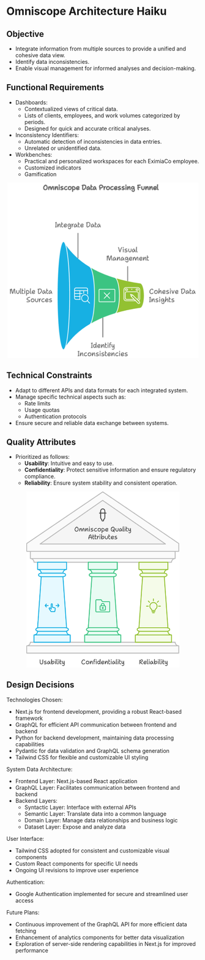 # Omniscope Architecture Haiku

## Objective

- Integrate information from multiple sources to provide a unified and cohesive data view.
- Identify data inconsistencies. 
- Enable visual management for informed analyses and decision-making.

## Functional Requirements

- Dashboards:
  - Contextualized views of critical data. 
  - Lists of clients, employees, and work volumes categorized by periods. 
  - Designed for quick and accurate critical analyses. 
- Inconsistency Identifiers:
  - Automatic detection of inconsistencies in data entries.
  - Unrelated or unidentified data. 
- Workbenches:
  - Practical and personalized workspaces for each EximiaCo employee.
  - Customized indicators
  - Gamification

<div align="center">
  <img src="assets/data-processing-funnel.png" width="500">
</div>


## Technical Constraints
- Adapt to different APIs and data formats for each integrated system. 
- Manage specific technical aspects such as:
  - Rate limits 
  - Usage quotas 
  - Authentication protocols 
- Ensure secure and reliable data exchange between systems.

## Quality Attributes
- Prioritized as follows:
  - **Usability**: Intuitive and easy to use. 
  - **Confidentiality**: Protect sensitive information and ensure regulatory compliance. 
  - **Reliability**: Ensure system stability and consistent operation.

<div align="center">
  <img src="assets/quality-attributes.png" width="400">
</div>

## Design Decisions

Technologies Chosen:

- Next.js for frontend development, providing a robust React-based framework
- GraphQL for efficient API communication between frontend and backend
- Python for backend development, maintaining data processing capabilities
- Pydantic for data validation and GraphQL schema generation
- Tailwind CSS for flexible and customizable UI styling

System Data Architecture:

- Frontend Layer: Next.js-based React application
- GraphQL Layer: Facilitates communication between frontend and backend
- Backend Layers:
  - Syntactic Layer: Interface with external APIs
  - Semantic Layer: Translate data into a common language
  - Domain Layer: Manage data relationships and business logic
  - Dataset Layer: Expose and analyze data

User Interface:

- Tailwind CSS adopted for consistent and customizable visual components
- Custom React components for specific UI needs
- Ongoing UI revisions to improve user experience

Authentication:

- Google Authentication implemented for secure and streamlined user access

Future Plans:

- Continuous improvement of the GraphQL API for more efficient data fetching
- Enhancement of analytics components for better data visualization
- Exploration of server-side rendering capabilities in Next.js for improved performance
